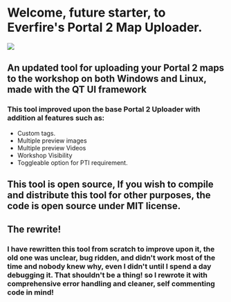# Welcome, future starter, to Everfire's Portal 2 Map Uploader.

![](https://media.discordapp.net/attachments/645794660522000394/936721993359843388/P2_Publisher_Icon2.png)

## An updated tool for uploading your Portal 2 maps to the workshop on both Windows and Linux, made with the QT UI framework

### This tool improved upon the base Portal 2 Uploader with addition al features such as:

- Custom tags.
- Multiple preview images
- Multiple preview Videos
- Workshop Visibility
- Toggleable option for PTI requirement.

## This tool is open source, If you wish to compile and distribute this tool for other purposes, the code is open source under MIT license.

## The rewrite!

### I have rewritten this tool from scratch to improve upon it, the old one was unclear, bug ridden, and didn't work most of the time and nobody knew why, even I didn't until I spend a day debugging it. That shouldn't be a thing! so I rewrote it with comprehensive error handling and cleaner, self commenting code in mind!

